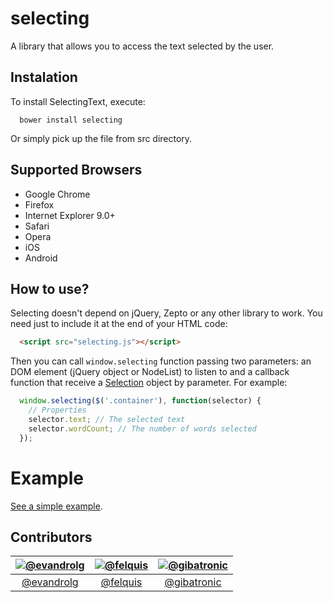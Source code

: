# selecting
A library that allows you to access the text selected by the user.

## Instalation
To install SelectingText, execute:

```shell
  bower install selecting
```

Or simply pick up the file from src directory.

## Supported Browsers
* Google Chrome
* Firefox
* Internet Explorer 9.0+
* Safari
* Opera
* iOS
* Android

## How to use?
Selecting doesn't depend on jQuery, Zepto or any other library to work. You need just to include it at the end of your HTML code:

```html
  <script src="selecting.js"></script>
```

Then you can call <code>window.selecting</code> function passing two parameters: an DOM element (jQuery object or NodeList) to listen to and a callback function that receive a [Selection](https://developer.mozilla.org/en-US/docs/Web/API/Window.getSelection) object by parameter. For example:

```js
  window.selecting($('.container'), function(selector) {
    // Properties
    selector.text; // The selected text
    selector.wordCount; // The number of words selected
  });
```

# Example
[See a simple example](http://evandrolg.github.io/selecting).

## Contributors
|[![@evandrolg](https://avatars3.githubusercontent.com/u/444054?v=3&amp;s=96)](https://github.com/evandrolg)|[![@felquis](https://avatars2.githubusercontent.com/u/736728?v=3&s=96)](https://github.com/felquis)|[![@gibatronic](https://avatars0.githubusercontent.com/u/819643?v=2&amp;s=96)](https://github.com/gibatronic)|
|:---:|:---:|:---:|
|[@evandrolg](http://www.github.com/evandrolg)|[@felquis](http://www.github.com/felquis)|[@gibatronic](http://www.github.com/gibatronic)|
